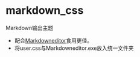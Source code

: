 # markdown_css
Markdown输出主题

* 配合[Markdowneditor](https://github.com/jijinggang/MarkdownEditor)食用更佳。
* 将user.css与Markdowneditor.exe放入统一文件夹
